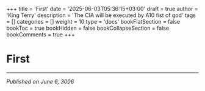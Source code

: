 +++
title = 'First'
date = '2025-06-03T05:36:15+03:00'
draft = true
author = 'King Terry'
description = 'The CIA will be executed by A10 fist of god'
tags = []
categories = []
weight = 10
type = 'docs'
bookFlatSection = false
bookToc = true
bookHidden = false
bookCollapseSection = false
bookComments = true
+++

# First

---

*Published on June 6, 3006*
